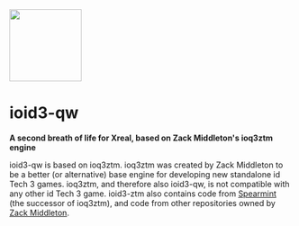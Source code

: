 <img src="https://raw.githubusercontent.com/KuehnhammerTobias/ioqw/master/misc/quakewars.png" width="128">

# ioid3-qw 

**A second breath of life for Xreal, based on Zack Middleton's ioq3ztm engine**

ioid3-qw is based on ioq3ztm. ioq3ztm was created by Zack Middleton to be a better (or alternative) base engine for developing new standalone id Tech 3 games. ioq3ztm, and therefore also ioid3-qw, is not compatible with any other id Tech 3 game. ioid3-ztm also contains code from [Spearmint](http://spearmint.pw/) (the successor of ioq3ztm), and code from other repositories owned by [Zack Middleton](https://github.com/zturtleman?tab=repositories).
